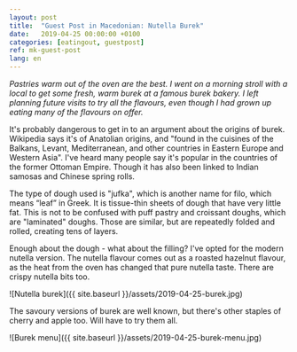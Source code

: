 ```yaml
---
layout: post
title:  "Guest Post in Macedonian: Nutella Burek"
date:   2019-04-25 00:00:00 +0100
categories: [eatingout, guestpost]
ref: mk-guest-post
lang: en
---
```


*Pastries warm out of the oven are the best. I went on a morning stroll with a local to get some fresh, warm burek at a famous burek bakery. I left planning future visits to try all the flavours, even though I had grown up eating many of the flavours on offer.*

It's probably dangerous to get in to an argument about the origins of burek. Wikipedia says it's of Anatolian origins, and "found in the cuisines of the Balkans, Levant, Mediterranean, and other countries in Eastern Europe and Western Asia". I've heard many people say it's popular in the countries of the former Ottoman Empire. Though it has also been linked to Indian samosas and Chinese spring rolls.

The type of dough used is "jufka", which is another name for filo, which means “leaf” in Greek. It is tissue-thin sheets of dough that have very little fat. This is not to be confused with puff pastry and croissant doughs, which are "laminated" doughs. Those are similar, but are repeatedly folded and rolled, creating tens of layers. 

Enough about the dough - what about the filling? I've opted for the modern nutella version. The nutella flavour comes out as a roasted hazelnut flavour, as the heat from the oven has changed that pure nutella taste. There are crispy nutella bits too.

![Nutella burek]({{ site.baseurl }}/assets/2019-04-25-burek.jpg)

The savoury versions of burek are well known, but there's other staples of cherry and apple too. Will have to try them all.

![Burek menu]({{ site.baseurl }}/assets/2019-04-25-burek-menu.jpg)
